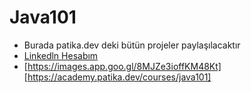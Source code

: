 # Java101
* Burada patika.dev deki bütün projeler paylaşılacaktır
* [Linkedln Hesabım](https://www.linkedin.com/in/yusuf-%C3%A7elik-b41723261/)
*  [https://images.app.goo.gl/8MJZe3ioffKM48Kt][https://academy.patika.dev/courses/java101]
